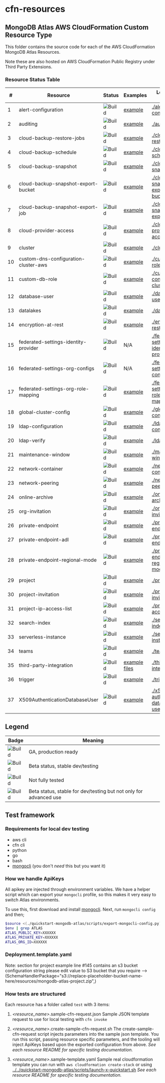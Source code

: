 # cfn-resources

## MongoDB Atlas AWS CloudFormation Custom Resource Type

This folder contains the source code for each of the AWS CloudFormation 
MongoDB Atlas Resources. 

Note these are also hosted on AWS CloudFormation Public Registry under Third Party Extensions. 

### Resource Status Table

| #   | Resource                             | Status                                                 | Examples                                                                                          | Local Testing Scripts                                                                      |
|-----|--------------------------------------|--------------------------------------------------------|---------------------------------------------------------------------------------------------------|--------------------------------------------------------------------------------------------|
| 1   | alert-configuration                  | ![Build](https://img.shields.io/badge/GA-green)        | [example](../examples/alert-configuration/alert-configuration.json)                               | [./alert-configuration/test](./alert-configuration/test)                                   |
| 2   | auditing                             | ![Build](https://img.shields.io/badge/GA-green)        | [example](../examples/auditing/auditing.json)                                                     | [./auditing/test](./auditing/test)                                                         |
| 3   | cloud-backup-restore-jobs            | ![Build](https://img.shields.io/badge/GA-green)        | [example](../examples/cloud-backup-restore-jobs/restore.json)                                     | [./cloud-backup-restore-jobs/test](./cloud-backup-restore-jobs/test)                       |
| 4   | cloud-backup-schedule                | ![Build](https://img.shields.io/badge/GA-green)        | [example](../examples/cloud-backup-schedule/cloudBackupSchedule.json)                             | [./cloud-backup-schedule/test](./cloud-backup-schedule/test)                               |
| 5   | cloud-backup-snapshot                | ![Build](https://img.shields.io/badge/GA-green)        | [example](../examples/cloud-backup-snapshot/snapshot.json)                                        | [./cloud-backup-snapshot/test](./cloud-backup-snapshot/test)                               |
| 6   | cloud-backup-snapshot-export-bucket  | ![Build](https://img.shields.io/badge/GA-green)        | [example](../examples/cloud-backup-snapshot-export-bucket/CloudBackupSnapshotExportBucket.json)   | [./cloud-backup-snapshot-export-bucket/test](./cloud-backup-snapshot-export-bucket/test)   |
| 7   | cloud-backup-snapshot-export-job     | ![Build](https://img.shields.io/badge/Unstable-orange) | [example](../examples/cloud-backup-snapshot-export-job/export.json)                               | [./cloud-backup-snapshot-export-job/test](./cloud-backup-snapshot-export-job/test)         |
| 8   | cloud-provider-access                | ![Build](https://img.shields.io/badge/Unstable-orange) | [example](../examples/cloud-provider-access/cloudprovideraccess.json)                             | [./cloud-provider-access/test](./cloud-provider-access/test)                               |
| 9   | cluster                              | ![Build](https://img.shields.io/badge/GA-green)        | [example](../examples/cluster/cluster.json)                                                       | [./cluster/test](./cluster/test)                                                           |
| 10  | custom-dns-configuration-cluster-aws | ![Build](https://img.shields.io/badge/GA-green)        | [example](../examples/custom-dns-configuration-cluster-aws/CustomDnsConfigurationClusterAws.json) | [./custom-db-role/test](./custom-db-role/test)                                             |
| 11  | custom-db-role                       | ![Build](https://img.shields.io/badge/GA-green)        | [example](../examples/custom-db-role/custom-db-role.json)                                         | [./custom-dns-configuration-cluster-aws/test](./custom-dns-configuration-cluster-aws/test) |
| 12  | database-user                        | ![Build](https://img.shields.io/badge/GA-green)        | [example](../examples/database-user/user.json)                                                    | [./database-user/test](./database-user/test)                                               |
| 13  | datalakes                            | ![Build](https://img.shields.io/badge/GA-green)        | [example](../examples/data-lakes/datalake.json)                                                   | [./datalakes/test](./datalakes/test)                                                       |
| 14  | encryption-at-rest                   | ![Build](https://img.shields.io/badge/GA-green)        | [example](../examples/encryption-at-rest/encryption-at-rest.json)                                 | [./encryption-at-rest/test](./encryption-at-rest/test)                                     |
| 15  | federated-settings-identity-provider | ![Build](https://img.shields.io/badge/Unstable-orange) | N/A                                                                                                  | [./federated-settings-identity-provider/test](./federated-settings-identity-provider/test) |
| 16  | federated-settings-org-configs       | ![Build](https://img.shields.io/badge/Unstable-orange) | N/A                                                                                                  | [./federated-setting-org-configs/test](./federated-setting-org-configs/test)               |
| 17  | federated-settings-org-role-mapping  | ![Build](https://img.shields.io/badge/GA-green)        | [example](../examples/federated-settings-org-role-mapping/federatedSettingsOrgRoleMapping.json)   | [./federated-settings-org-role-mapping/test](./federated-settings-org-role-mapping/test)   |
| 18  | global-cluster-config                | ![Build](https://img.shields.io/badge/GA-green)        | [example](../examples/global-cluster-config/global-cluster-config.json)                           | [./global-cluster-config/test](./global-cluster-config/test)                               |
| 19  | ldap-configuration                   | ![Build](https://img.shields.io/badge/GA-green)        | [example](../examples/ldap-configuration/LDAPConfiguration.json)                                  | [./ldap-configuration/test](./ldap-configuration/test)                                     |
| 20  | ldap-verify                          | ![Build](https://img.shields.io/badge/GA-green)        | [example](../examples/LDAPVerify/LDAPVerify.json)                                                 | [./ldap-verify/test](./ldap-verify/test)                                                   |
| 21  | maintenance-window                   | ![Build](https://img.shields.io/badge/GA-green)        | [example](../examples/maintenance-window/maintenance-window.json)                                 | [./maintenance-window/test](./maintenance-window/test)                                     |
| 22  | network-container                    | ![Build](https://img.shields.io/badge/GA-green)        | [example](../examples/network-container/container.json)                                           | [./network-container/test](./network-container/test)                                       |
| 23  | network-peering                      | ![Build](https://img.shields.io/badge/GA-green)        | [example](../examples/network-peering/peering.json)                                               | [./network-peering/test](./network-peering/test)                                           |
| 24  | online-archive                       | ![Build](https://img.shields.io/badge/GA-green)        | [example](../examples/online-archive/online-archive.json)                                         | [./online-archive/test](./online-archive/test)                                             |
| 25  | org-invitation                       | ![Build](https://img.shields.io/badge/GA-green)        | [example](../examples/org-invitation/org-invitation.json)                                         | [./org-invitation/test](./org-invitation/test)                                             |
| 26  | private-endpoint                     | ![Build](https://img.shields.io/badge/GA-green)        | [example](../examples/private-endpoint/privateEndpoint.json)                                      | [./private-endpoint/test](./private-endpoint/test)                                         |
| 27  | private-endpoint-adl                 | ![Build](https://img.shields.io/badge/GA-green)        | [example](../examples/private-endpoint-adl/endpoint-adl.json)                                     | [./private-endpoint-adl/test](./private-endpoint-adl/test)                                 |
| 28  | private-endpoint-regional-mode       | ![Build](https://img.shields.io/badge/GA-green)        | [example](../examples/private-endpoint-regional-mode/privateEndpointRegionalMode.json)            | [./private-endpoint-regional-mode/test](./private-endpoint-regional-mode/test)             |
| 29  | project                              | ![Build](https://img.shields.io/badge/GA-green)        | [example](../examples/project/project.json)                                                       | [./project/test](./project/test)                                                           |
| 30  | project-invitation                   | ![Build](https://img.shields.io/badge/GA-green)        | [example](../examples/project-invitation/project-invitation.json)                                 | [./project-invitation/test](./project-invitation/test)                                     |
| 31  | project-ip-access-list               | ![Build](https://img.shields.io/badge/GA-green)        | [example](../examples/project-ip-access-list/ip-access-list.yaml)                                 | [./project-ip-access-list/test](./project-ip-access-list/test)                             |
| 32  | search-index                         | ![Build](https://img.shields.io/badge/GA-green)        | [example](../examples/search-index/searchIndex.json)                                              | [./search-indexes/test](./search-indexes/test)                                             |
| 33  | serverless-instance                  | ![Build](https://img.shields.io/badge/GA-green)        | [example](../examples/serverless-instance/serverless-instance.json)                               | [./serverless-instance/test](./serverless-instance/test)                                   |
| 34  | teams                                | ![Build](https://img.shields.io/badge/GA-green)        | [example](../examples/teams/teams.json)                                                           | [./teams/test](./teams/test)                                                               |
| 35  | third-party-integration              | ![Build](https://img.shields.io/badge/GA-green)        | [example files](../examples/thirdpartyintegrations)                                               | [./third-party-integration/test](./third-party-integration/test)                           |
| 36  | trigger                              | ![Build](https://img.shields.io/badge/GA-green)        | [example](../examples/trigger/trigger.json)                                                       | [./trigger/test](./trigger/test)                                                           |
| 37  | X509AuthenticationDatabaseUser       | ![Build](https://img.shields.io/badge/GA-green)        | [example](../examples/x509-authentication-db-user/x509-authentication-db-user.json)               | [./x509-authentication-database-user/test](./x509-authentication-database-user/test)       |

Legend
---
| Badge | Meaning |
| --- | --- |
| ![Build](https://img.shields.io/badge/GA-green) | GA, production ready |
| ![Build](https://img.shields.io/badge/Beta-yellow) | Beta status, stable dev/testing |
| ![Build](https://img.shields.io/badge/Unstable-orange) | Not fully tested |
| ![Build](https://img.shields.io/badge/Beta-Admin-grey) | Beta status, stable for dev/testing but not only for advanced use |

## Test framework

### Requirements for local dev testing

* aws cli
* cfn cli
* python
* go
* bash
* [mongocli](https://github.com/mongodb/mongocli) (you don't *need* this but you want it)

### How we handle ApiKeys

All apikey are injected through environment variables. 
We have a helper script which can export your `mongocli` profile, so this makes it very easy to switch Atlas environments.

To use this, first download and install [mongocli](mongocli).
Next, run `mongocli config` and then;

```bash
$source <(./quickstart-mongodb-atlas/scripts/export-mongocli-config.py)
$env | grep ATLAS
ATLAS_PUBLIC_KEY=XXXXXX
ATLAS_PRIVATE_KEY=XXXXXX
ATLAS_ORG_ID=XXXXXX
```

### Deployment.template.yaml
Note: section for project example line #145 contains an s3 bucket  configuration string please edit value to S3 bucket that you require -->  (SchemaHandlerPackage="s3://replace-placeholder-bucket-name-here/resources/mongodb-atlas-project.zip",)

### How tests are structured

Each resource has a folder called `test` with 3 items:

1. *<resource_name>*.sample-cfn-request.json
        Sample JSON template request to use for local testing with `cfn invoke`

2. *<resource_name>*.create-sample-cfn-request.sh
        The create-sample-cfn-request script injects parameters into the sample json template. You run this script, passing resource specific parameters, and the tooling will inject ApiKeys based upon the exported configuration from above. 
        _See each resource README for specific testing documentation._

3. *<resource_name>*.sample-template.yaml
        Sample real cloudformation template you can run with `aws cloudformation create-stack` or using  [../../quickstart-mongodb-atlas/scripts/launch-x-quickstart.sh]( ../../quickstart-mongodb-atlas/scripts/launch-x-quickstart.sh) 
        _See each resource README for specific testing documentation._




